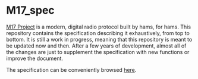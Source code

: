 # M17_spec

[M17 Project](http://m17project.org/) is a modern, digital radio protocol built by hams, for hams. 
This repository contains the specification describing it exhaustively, from top to bottom. It is still a work in progress, meaning that this repository is meant to be updated now and then. After a few years of development, almost all of the changes are just to supplement the specification with new functions or improve the document.

The specification can be conveniently browsed [here](https://spec.m17project.org/).
